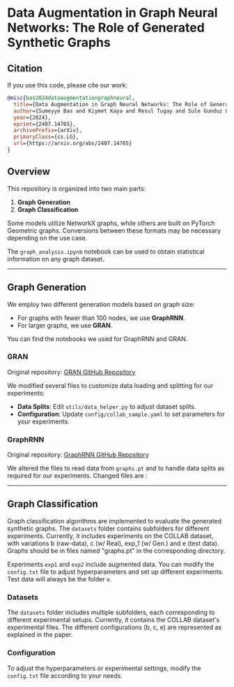 # Data Augmentation in Graph Neural Networks: The Role of Generated Synthetic Graphs

## Citation
If you use this code, please cite our work:

```bibtex
@misc{bas2024dataaugmentationgraphneural,
  title={Data Augmentation in Graph Neural Networks: The Role of Generated Synthetic Graphs}, 
  author={Sumeyye Bas and Kiymet Kaya and Resul Tugay and Sule Gunduz Oguducu},
  year={2024},
  eprint={2407.14765},
  archivePrefix={arXiv},
  primaryClass={cs.LG},
  url={https://arxiv.org/abs/2407.14765}
}
```

## Overview

This repository is organized into two main parts:
1. **Graph Generation**
2. **Graph Classification**

Some models utilize NetworkX graphs, while others are built on PyTorch Geometric graphs. Conversions between these formats may be necessary depending on the use case.

The `graph_analysis.ipynb` notebook can be used to obtain statistical information on any graph dataset.

----------------------------------------------------

## Graph Generation

We employ two different generation models based on graph size:
- For graphs with fewer than 100 nodes, we use **GraphRNN**.
- For larger graphs, we use **GRAN**.

You can find the notebooks we used for GraphRNN and GRAN.

### GRAN

Original repository: [GRAN GitHub Repository](https://github.com/lrjconan/GRAN/tree/master)

We modified several files to customize data loading and splitting for our experiments:
- **Data Splits**: Edit `utils/data_helper.py` to adjust dataset splits.
- **Configuration**: Update `config/collab_sample.yaml` to set parameters for your experiments.

### GraphRNN

Original repository: [GraphRNN GitHub Repository](https://github.com/JiaxuanYou/graph-generation)

We altered the files to read data from `graphs.pt` and to handle data splits as required for our experiments.
Changed files are : 

----------------------------------------------------

## Graph Classification

Graph classification algorithms are implemented to evaluate the generated synthetic graphs. The `datasets` folder contains subfolders for different experiments. Currently, it includes experiments on the COLLAB dataset, with variations b (raw-data), c (w/ Real), exp_1 (w/ Gen.) and e (test data). Graphs should be in files named "graphs.pt" in the corresponding directory.

Experiments `exp1` and `exp2` include augmented data. You can modify the `config.txt` file to adjust hyperparameters and set up different experiments. Test data will always be the folder `e`.

### Datasets

The `datasets` folder includes multiple subfolders, each corresponding to different experimental setups. Currently, it contains the COLLAB dataset's experimental files. The different configurations (b, c, e) are represented as explained in the paper.

### Configuration

To adjust the hyperparameters or experimental settings, modify the `config.txt` file according to your needs.
